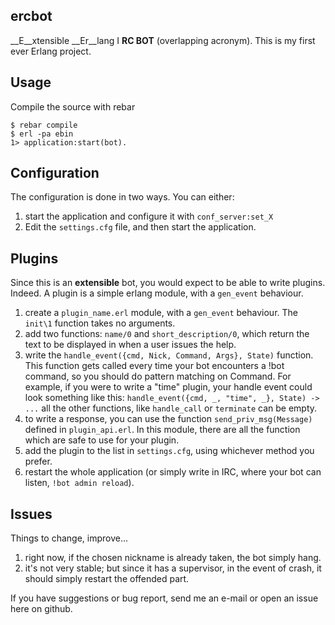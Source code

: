 ercbot
--------------------

__E__xtensible __Er__lang I __RC BOT__ (overlapping acronym).
This is my first ever Erlang project.

Usage
--------------------
Compile the source with rebar 

    $ rebar compile
    $ erl -pa ebin
    1> application:start(bot).

Configuration
--------------------
The configuration is done in two ways. You can either:

1. start the application and configure it with `conf_server:set_X`
2. Edit the `settings.cfg` file, and then start the application.

Plugins
--------------------
Since this is an __extensible__ bot, you would expect to be able to write plugins. Indeed.
A plugin is a simple erlang module, with a `gen_event` behaviour.

1. create a `plugin_name.erl` module, with a `gen_event` behaviour. The `init\1` function takes no arguments.
2. add two functions: `name/0` and `short_description/0`, which return the text to be displayed in when a user issues the help.
3. write the `handle_event({cmd, Nick, Command, Args}, State)` function. This function gets called every time your bot encounters a !bot command, so you should do pattern matching on Command. For example, if you were to write a "time" plugin, your handle event could look something like this:
`handle_event({cmd, _, "time", _}, State) -> ...`
all the other functions, like `handle_call` or `terminate` can be empty.
4. to write a response, you can use the function `send_priv_msg(Message)` defined in `plugin_api.erl`. In this module, there are all the function which are safe to use for your plugin.
5. add the plugin to the list in `settings.cfg`, using whichever method you prefer.
6. restart the whole application (or simply write in IRC, where your bot can listen, `!bot admin reload`).

Issues
--------------------
Things to change, improve...

1. right now, if the chosen nickname is already taken, the bot simply hang.
2. it's not very stable; but since it has a supervisor, in the event of crash, it should simply restart the offended part. 

If you have suggestions or bug report, send me an e-mail or open an issue here on github.

